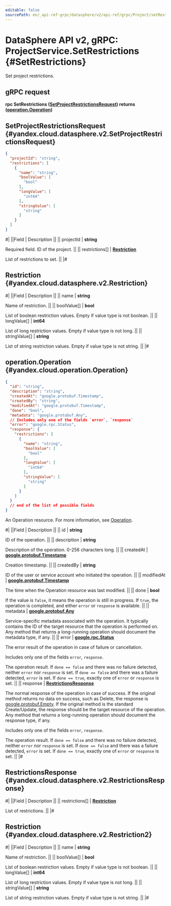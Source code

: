 ```yaml
---
editable: false
sourcePath: en/_api-ref-grpc/datasphere/v2/api-ref/grpc/Project/setRestrictions.md
---
```


# DataSphere API v2, gRPC: ProjectService.SetRestrictions {#SetRestrictions}

Set project restrictions.

## gRPC request

**rpc SetRestrictions ([SetProjectRestrictionsRequest](#yandex.cloud.datasphere.v2.SetProjectRestrictionsRequest)) returns ([operation.Operation](#yandex.cloud.operation.Operation))**

## SetProjectRestrictionsRequest {#yandex.cloud.datasphere.v2.SetProjectRestrictionsRequest}

```json
{
  "projectId": "string",
  "restrictions": [
    {
      "name": "string",
      "boolValue": [
        "bool"
      ],
      "longValue": [
        "int64"
      ],
      "stringValue": [
        "string"
      ]
    }
  ]
}
```

#|
||Field | Description ||
|| projectId | **string**

Required field. ID of the project. ||
|| restrictions[] | **[Restriction](#yandex.cloud.datasphere.v2.Restriction)**

List of restrictions to set. ||
|#

## Restriction {#yandex.cloud.datasphere.v2.Restriction}

#|
||Field | Description ||
|| name | **string**

Name of restriction. ||
|| boolValue[] | **bool**

List of boolean restriction values. Empty if value type is not boolean. ||
|| longValue[] | **int64**

List of long restriction values. Empty if value type is not long. ||
|| stringValue[] | **string**

List of string restriction values. Empty if value type is not string. ||
|#

## operation.Operation {#yandex.cloud.operation.Operation}

```json
{
  "id": "string",
  "description": "string",
  "createdAt": "google.protobuf.Timestamp",
  "createdBy": "string",
  "modifiedAt": "google.protobuf.Timestamp",
  "done": "bool",
  "metadata": "google.protobuf.Any",
  // Includes only one of the fields `error`, `response`
  "error": "google.rpc.Status",
  "response": {
    "restrictions": [
      {
        "name": "string",
        "boolValue": [
          "bool"
        ],
        "longValue": [
          "int64"
        ],
        "stringValue": [
          "string"
        ]
      }
    ]
  }
  // end of the list of possible fields
}
```

An Operation resource. For more information, see [Operation](/docs/api-design-guide/concepts/operation).

#|
||Field | Description ||
|| id | **string**

ID of the operation. ||
|| description | **string**

Description of the operation. 0-256 characters long. ||
|| createdAt | **[google.protobuf.Timestamp](https://developers.google.com/protocol-buffers/docs/reference/google.protobuf#timestamp)**

Creation timestamp. ||
|| createdBy | **string**

ID of the user or service account who initiated the operation. ||
|| modifiedAt | **[google.protobuf.Timestamp](https://developers.google.com/protocol-buffers/docs/reference/google.protobuf#timestamp)**

The time when the Operation resource was last modified. ||
|| done | **bool**

If the value is `false`, it means the operation is still in progress.
If `true`, the operation is completed, and either `error` or `response` is available. ||
|| metadata | **[google.protobuf.Any](https://developers.google.com/protocol-buffers/docs/proto3#any)**

Service-specific metadata associated with the operation.
It typically contains the ID of the target resource that the operation is performed on.
Any method that returns a long-running operation should document the metadata type, if any. ||
|| error | **[google.rpc.Status](https://cloud.google.com/tasks/docs/reference/rpc/google.rpc#status)**

The error result of the operation in case of failure or cancellation.

Includes only one of the fields `error`, `response`.

The operation result.
If `done == false` and there was no failure detected, neither `error` nor `response` is set.
If `done == false` and there was a failure detected, `error` is set.
If `done == true`, exactly one of `error` or `response` is set. ||
|| response | **[RestrictionsResponse](#yandex.cloud.datasphere.v2.RestrictionsResponse)**

The normal response of the operation in case of success.
If the original method returns no data on success, such as Delete,
the response is [google.protobuf.Empty](https://developers.google.com/protocol-buffers/docs/reference/google.protobuf#google.protobuf.Empty).
If the original method is the standard Create/Update,
the response should be the target resource of the operation.
Any method that returns a long-running operation should document the response type, if any.

Includes only one of the fields `error`, `response`.

The operation result.
If `done == false` and there was no failure detected, neither `error` nor `response` is set.
If `done == false` and there was a failure detected, `error` is set.
If `done == true`, exactly one of `error` or `response` is set. ||
|#

## RestrictionsResponse {#yandex.cloud.datasphere.v2.RestrictionsResponse}

#|
||Field | Description ||
|| restrictions[] | **[Restriction](#yandex.cloud.datasphere.v2.Restriction2)**

List of restrictions. ||
|#

## Restriction {#yandex.cloud.datasphere.v2.Restriction2}

#|
||Field | Description ||
|| name | **string**

Name of restriction. ||
|| boolValue[] | **bool**

List of boolean restriction values. Empty if value type is not boolean. ||
|| longValue[] | **int64**

List of long restriction values. Empty if value type is not long. ||
|| stringValue[] | **string**

List of string restriction values. Empty if value type is not string. ||
|#